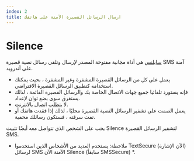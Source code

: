 ```yaml
---
index: 2
title: ارسال الرسائل القصيرة الآمنة على هاتفك
---
```

# Silence

[سايلنس](https://silence.im) هي أداة مجانية مفتوحة المصدر لإرسال وتلقي رسائل نصية قصيرة SMS آمنة على أندرويد.

*   يعمل على كل من الرسائل القصيرة المشفرة وغير المشفرة ، بحيث يمكنك استخدامه كتطبيق الرسائل القصيرة الافتراضي.
*   فإنه يستورد تلقائيا جميع جهات الاتصال الخاصة بك والرسائل القصيرة القائمة ، لذلك يستغرق سوى بضع ثوان لإعداد.
*   لا يتطلب اتصال بالانترنت.
*   يعمل الصمت على تشفير الرسائل النصية القصيرة محليًا ، لذلك إذا فقدت هاتفك أو تمت سرقته ، فستكون رسائلك محمية.

يجب على الشخص الذي تتواصل معه أيضًا تثبيت Silence لتشفير الرسائل القصيرة SMS.

* ملاحظة: يستخدم العديد من الأشخاص الذين استخدموا TextSecure (الآن الإشارة) لرسائل SMS الآمنة الآن Silence (سابقاً SMSSecure) *.